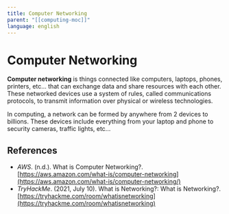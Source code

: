 ```yaml
---
title: Computer Networking
parent: "[[computing-moc]]"
language: english
---
```


# Computer Networking

**Computer networking** is things connected like computers, laptops, phones, printers, etc... that can exchange data and share resources with each other. These networked devices use a system of rules, called communications protocols, to transmit information over physical or wireless technologies.

In computing, a network can be formed by anywhere from 2 devices to billions. These devices include everything from your laptop and phone to security cameras, traffic lights, etc...

## References

- _AWS_. (n.d.). <span class="reference-title">What is Computer Networking?</span>. [https://aws.amazon.com/what-is/computer-networking](https://aws.amazon.com/what-is/computer-networking/)
- _TryHackMe_. (2021, July 10). <span class="reference-title">What is Networking?: What is Networking?</span>. [https://tryhackme.com/room/whatisnetworking](https://tryhackme.com/room/whatisnetworking)
